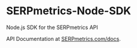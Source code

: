 SERPmetrics-Node-SDK
====================

Node.js SDK for the SERPmetrics API

API Documentation at [SERPmetrics.com/docs](http://serpmetrics.com/docs/).
